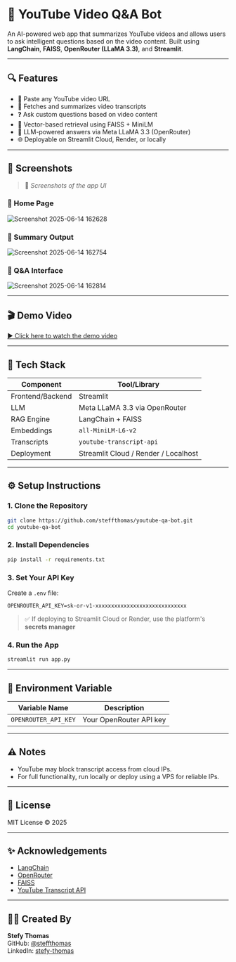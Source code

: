 # 🎥 YouTube Video Q&A Bot

An AI-powered web app that summarizes YouTube videos and allows users to ask intelligent questions based on the video content. Built using **LangChain**, **FAISS**, **OpenRouter (LLaMA 3.3)**, and **Streamlit**.

---

## 🔍 Features

- 🔗 Paste any YouTube video URL
- 📄 Fetches and summarizes video transcripts
- ❓ Ask custom questions based on video content
- 🧠 Vector-based retrieval using FAISS + MiniLM
- 💬 LLM-powered answers via Meta LLaMA 3.3 (OpenRouter)
- 🌐 Deployable on Streamlit Cloud, Render, or locally

---

## 📸 Screenshots

> 📍 _Screenshots of the app UI_

### 🔹 Home Page  
![Screenshot 2025-06-14 162628](https://github.com/user-attachments/assets/a11ffa31-f156-4560-a07e-3ef2ad402a32)



### 🔹 Summary Output  
![Screenshot 2025-06-14 162754](https://github.com/user-attachments/assets/dc228182-43f7-4b1d-a9c0-dc7a48b52a8c)


### 🔹 Q&A Interface  
![Screenshot 2025-06-14 162814](https://github.com/user-attachments/assets/62962326-e111-47b0-94f3-d8c98e46346a)

---
## 🎬 Demo Video

[▶️ Click here to watch the demo video](https://drive.google.com/file/d/1yGIGTJW3aL2DPFbOmk_vDlyvJUSkLWu6/view?usp=drive_link)

---
## 🚀 Tech Stack

| Component         | Tool/Library                           |
|------------------|----------------------------------------|
| Frontend/Backend | Streamlit                              |
| LLM              | Meta LLaMA 3.3 via OpenRouter          |
| RAG Engine       | LangChain + FAISS                      |
| Embeddings       | `all-MiniLM-L6-v2`                     |
| Transcripts      | `youtube-transcript-api`               |
| Deployment       | Streamlit Cloud / Render / Localhost   |

---

## ⚙️ Setup Instructions

### 1. Clone the Repository

```bash
git clone https://github.com/steffthomas/youtube-qa-bot.git
cd youtube-qa-bot
```

### 2. Install Dependencies

```bash
pip install -r requirements.txt
```

### 3. Set Your API Key

Create a `.env` file:

```env
OPENROUTER_API_KEY=sk-or-v1-xxxxxxxxxxxxxxxxxxxxxxxxxxxxx
```

> ✅ If deploying to Streamlit Cloud or Render, use the platform's **secrets manager**

### 4. Run the App

```bash
streamlit run app.py
```

---

## 🧪 Environment Variable

| Variable Name         | Description              |
|------------------------|--------------------------|
| `OPENROUTER_API_KEY`   | Your OpenRouter API key  |

---

## ⚠️ Notes

- YouTube may block transcript access from cloud IPs.
- For full functionality, run locally or deploy using a VPS for reliable IPs.

---

## 📄 License

MIT License © 2025

---

## ✨ Acknowledgements

- [LangChain](https://www.langchain.com/)
- [OpenRouter](https://openrouter.ai/)
- [FAISS](https://github.com/facebookresearch/faiss)
- [YouTube Transcript API](https://github.com/jdepoix/youtube-transcript-api)

---

## 🙋‍♀️ Created By

**Stefy Thomas**  
GitHub: [@steffthomas](https://github.com/steffthomas)  
LinkedIn: [stefy-thomas](https://www.linkedin.com/in/stefy-thomas/)
